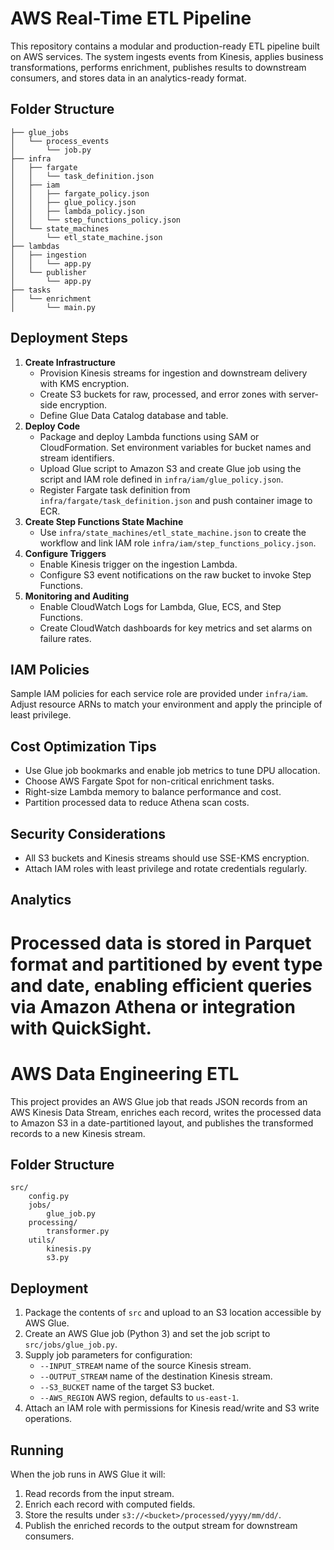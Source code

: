 
# AWS Real-Time ETL Pipeline

This repository contains a modular and production-ready ETL pipeline built on AWS services. The system ingests events from Kinesis, applies business transformations, performs enrichment, publishes results to downstream consumers, and stores data in an analytics-ready format.

## Folder Structure
```
├── glue_jobs
│   └── process_events
│       └── job.py
├── infra
│   ├── fargate
│   │   └── task_definition.json
│   ├── iam
│   │   ├── fargate_policy.json
│   │   ├── glue_policy.json
│   │   ├── lambda_policy.json
│   │   └── step_functions_policy.json
│   └── state_machines
│       └── etl_state_machine.json
├── lambdas
│   ├── ingestion
│   │   └── app.py
│   └── publisher
│       └── app.py
├── tasks
│   └── enrichment
│       └── main.py
```

## Deployment Steps
1. **Create Infrastructure**
   - Provision Kinesis streams for ingestion and downstream delivery with KMS encryption.
   - Create S3 buckets for raw, processed, and error zones with server-side encryption.
   - Define Glue Data Catalog database and table.
2. **Deploy Code**
   - Package and deploy Lambda functions using SAM or CloudFormation. Set environment variables for bucket names and stream identifiers.
   - Upload Glue script to Amazon S3 and create Glue job using the script and IAM role defined in `infra/iam/glue_policy.json`.
   - Register Fargate task definition from `infra/fargate/task_definition.json` and push container image to ECR.
3. **Create Step Functions State Machine**
   - Use `infra/state_machines/etl_state_machine.json` to create the workflow and link IAM role `infra/iam/step_functions_policy.json`.
4. **Configure Triggers**
   - Enable Kinesis trigger on the ingestion Lambda.
   - Configure S3 event notifications on the raw bucket to invoke Step Functions.
5. **Monitoring and Auditing**
   - Enable CloudWatch Logs for Lambda, Glue, ECS, and Step Functions.
   - Create CloudWatch dashboards for key metrics and set alarms on failure rates.

## IAM Policies
Sample IAM policies for each service role are provided under `infra/iam`. Adjust resource ARNs to match your environment and apply the principle of least privilege.

## Cost Optimization Tips
- Use Glue job bookmarks and enable job metrics to tune DPU allocation.
- Choose AWS Fargate Spot for non-critical enrichment tasks.
- Right-size Lambda memory to balance performance and cost.
- Partition processed data to reduce Athena scan costs.

## Security Considerations
- All S3 buckets and Kinesis streams should use SSE-KMS encryption.
- Attach IAM roles with least privilege and rotate credentials regularly.

## Analytics
Processed data is stored in Parquet format and partitioned by event type and date, enabling efficient queries via Amazon Athena or integration with QuickSight.
=======
# AWS Data Engineering ETL

This project provides an AWS Glue job that reads JSON records from an AWS Kinesis Data Stream, enriches each record, writes the processed data to Amazon S3 in a date-partitioned layout, and publishes the transformed records to a new Kinesis stream.

## Folder Structure

```
src/
    config.py
    jobs/
        glue_job.py
    processing/
        transformer.py
    utils/
        kinesis.py
        s3.py
```

## Deployment

1. Package the contents of `src` and upload to an S3 location accessible by AWS Glue.
2. Create an AWS Glue job (Python 3) and set the job script to `src/jobs/glue_job.py`.
3. Supply job parameters for configuration:
   - `--INPUT_STREAM` name of the source Kinesis stream.
   - `--OUTPUT_STREAM` name of the destination Kinesis stream.
   - `--S3_BUCKET` name of the target S3 bucket.
   - `--AWS_REGION` AWS region, defaults to `us-east-1`.
4. Attach an IAM role with permissions for Kinesis read/write and S3 write operations.

## Running

When the job runs in AWS Glue it will:

1. Read records from the input stream.
2. Enrich each record with computed fields.
3. Store the results under `s3://<bucket>/processed/yyyy/mm/dd/`.
4. Publish the enriched records to the output stream for downstream consumers.

 
